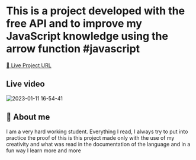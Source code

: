 # This is a project developed with the free API and to improve my JavaScript knowledge using the arrow function #javascript


[🔵 Live Project URL](https://api-monster.netlify.app/)



## Live video
![2023-01-11 16-54-41](https://user-images.githubusercontent.com/92840891/211907884-a671acbc-02b0-45ee-9932-826ba7942978.gif)




## 🚀 About me
I am a very hard working student. Everything I read, I always try to put into practice the proof of this is this project made only with the use of my creativity and what was read in the documentation of the language and in a fun way I learn more and more


